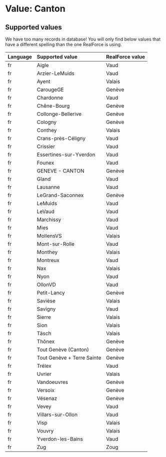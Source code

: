 # Value: Canton

## Supported values

We have too many records in database!
You will only find below values that have a different spelling than the one RealForce is using.

| Language | Supported value | RealForce value |
| :--- | :--- | :--- |
| fr | Aigle | Vaud |
| fr | Arzier-LeMuids | Vaud |
| fr | Ayent | Valais |
| fr | CarougeGE | Genève |
| fr | Chardonne | Vaud |
| fr | Chêne-Bourg | Genève |
| fr | Collonge-Bellerive | Genève |
| fr | Cologny | Genève |
| fr | Conthey | Valais |
| fr | Crans-près-Céligny | Vaud |
| fr | Crissier | Vaud |
| fr | Essertines-sur-Yverdon | Vaud |
| fr | Founex | Vaud |
| fr | GENEVE - CANTON | Genève |
| fr | Gland | Vaud |
| fr | Lausanne | Vaud |
| fr | LeGrand-Saconnex | Genève |
| fr | LeMuids | Vaud |
| fr | LeVaud | Vaud |
| fr | Marchissy | Vaud |
| fr | Mies | Vaud |
| fr | MollensVS | Valais |
| fr | Mont-sur-Rolle | Vaud |
| fr | Monthey | Valais |
| fr | Montreux | Vaud |
| fr | Nax | Valais |
| fr | Nyon | Vaud |
| fr | OllonVD | Vaud |
| fr | Petit-Lancy | Genève |
| fr | Savièse | Valais |
| fr | Savigny | Vaud |
| fr | Sierre | Valais |
| fr | Sion | Valais |
| fr | Täsch | Valais |
| fr | Thônex | Genève |
| fr | Tout Genève (Canton) | Genève |
| fr | Tout Genève + Terre Sainte | Genève |
| fr | Trélex | Vaud |
| fr | Uvrier | Valais |
| fr | Vandoeuvres | Genève |
| fr | Versoix | Genève |
| fr | Vésenaz | Genève |
| fr | Vevey | Vaud |
| fr | Villars-sur-Ollon | Vaud |
| fr | Visp | Valais |
| fr | Vouvry | Valais |
| fr | Yverdon-les-Bains | Vaud |
| fr | Zug | Zoug |
